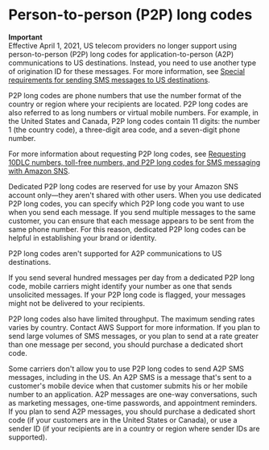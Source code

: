 # Person\-to\-person \(P2P\) long codes<a name="channels-sms-originating-identities-long-codes"></a>

**Important**  
Effective April 1, 2021, US telecom providers no longer support using person\-to\-person \(P2P\) long codes for application\-to\-person \(A2P\) communications to US destinations\. Instead, you need to use another type of origination ID for these messages\. For more information, see [Special requirements for sending SMS messages to US destinations](channels-sms-us-requirements.md)\.

P2P long codes are phone numbers that use the number format of the country or region where your recipients are located\. P2P long codes are also referred to as long numbers or virtual mobile numbers\. For example, in the United States and Canada, P2P long codes contain 11 digits: the number 1 \(the country code\), a three\-digit area code, and a seven\-digit phone number\.

For more information about requesting P2P long codes, see [Requesting 10DLC numbers, toll\-free numbers, and P2P long codes for SMS messaging with Amazon SNS](channels-sms-awssupport-long-code.md)\.

Dedicated P2P long codes are reserved for use by your Amazon SNS account only—they aren't shared with other users\. When you use dedicated P2P long codes, you can specify which P2P long code you want to use when you send each message\. If you send multiple messages to the same customer, you can ensure that each message appears to be sent from the same phone number\. For this reason, dedicated P2P long codes can be helpful in establishing your brand or identity\.

P2P long codes aren't supported for A2P communications to US destinations\. 

If you send several hundred messages per day from a dedicated P2P long code, mobile carriers might identify your number as one that sends unsolicited messages\. If your P2P long code is flagged, your messages might not be delivered to your recipients\.

P2P long codes also have limited throughput\. The maximum sending rates varies by country\. Contact AWS Support for more information\. If you plan to send large volumes of SMS messages, or you plan to send at a rate greater than one message per second, you should purchase a dedicated short code\.

Some carriers don't allow you to use P2P long codes to send A2P SMS messages, including in the US\. An A2P SMS is a message that's sent to a customer's mobile device when that customer submits his or her mobile number to an application\. A2P messages are one\-way conversations, such as marketing messages, one\-time passwords, and appointment reminders\. If you plan to send A2P messages, you should purchase a dedicated short code \(if your customers are in the United States or Canada\), or use a sender ID \(if your recipients are in a country or region where sender IDs are supported\)\.